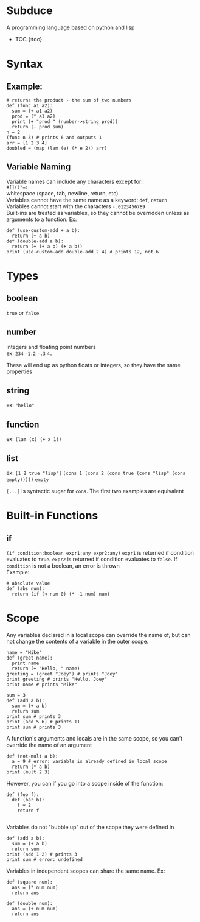 # Subduce
A programming language based on python and lisp
* TOC
{:toc}
# Syntax
## Example:
```
# returns the product - the sum of two numbers
def (func a1 a2):
  sum = (+ a1 a2)
  prod = (* a1 a2)
  print (+ "prod " (number->string prod))
  return (- prod sum)
n = 2
(func n 3) # prints 6 and outputs 1
arr = [1 2 3 4]
doubled = (map (lam (e) (* e 2)) arr)
```
## Variable Naming
Variable names can include any characters except for:    
`#[]()"=:`  
whitespace (space, tab, newline, return, etc)  
Variables cannot have the same name as a keyword: `def`, `return`  
Variables cannot start with the characters `-.0123456789`  
Built-ins are treated as variables, so they cannot be overridden unless as arguments to a function. Ex:  
```
def (use-custom-add + a b):
  return (+ a b)
def (double-add a b):
  return (+ (+ a b) (+ a b))
print (use-custom-add double-add 2 4) # prints 12, not 6
```
# Types
## boolean
`true` or `false`
## number
integers and floating point numbers  
ex: `234` `-1.2` `-.3` `4.`  
  
These will end up as python floats or integers, so they have the same properties
## string
ex: `"hello"`
## function
ex: `(lam (x) (+ x 1))`
## list
ex: `[1 2 true "lisp"]` `(cons 1 (cons 2 (cons true (cons "lisp" (cons empty)))))` `empty`  
  
`[...]` is syntactic sugar for `cons`. The first two examples are equivalent
# Built-in Functions
## if
`(if condition:boolean expr1:any expr2:any)`
`expr1` is returned if condition evaluates to `true`. `expr2` is returned if condition evaluates to `false`. If `condition` is not a boolean, an error is thrown  
Example:  
```
# absolute value
def (abs num):
  return (if (< num 0) (* -1 num) num)
```
# Scope
Any variables declared in a local scope can override the name of, but can not change the contents of a variable in the outer scope.  
```
name = "Mike"
def (greet name):
  print name
  return (+ "Hello, " name)
greeting = (greet "Joey") # prints "Joey" 
print greeting # prints "Hello, Joey"
print name # prints "Mike"
```
```
sum = 3
def (add a b):
  sum = (+ a b)
  return sum
print sum # prints 3
print (add 5 6) # prints 11
print sum # prints 3
```  
A function's arguments and locals are in the same scope, so you can't override the name of an argument
```
def (not-mult a b):
  a = 9 # error: variable is already defined in local scope
  return (* a b)
print (mult 2 3)
```  
However, you can if you go into a scope inside of the function:  
```
def (foo f):
  def (bar b):
    f = 2
    return f
  
```  
Variables do not "bubble up" out of the scope they were defined in  
```
def (add a b):
  sum = (+ a b)
  return sum
print (add 1 2) # prints 3
print sum # error: undefined
```  
Variables in independent scopes can share the same name. Ex:  
```
def (square num):
  ans = (* num num)
  return ans

def (double num):
  ans = (+ num num)
  return ans
```

